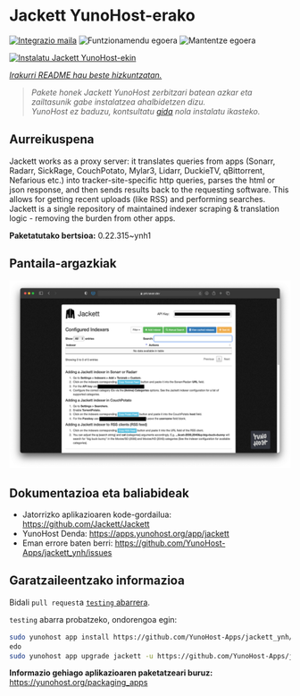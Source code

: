 <!--
Ohart ongi: README hau automatikoki sortu da <https://github.com/YunoHost/apps/tree/master/tools/readme_generator>ri esker
EZ editatu eskuz.
-->

# Jackett YunoHost-erako

[![Integrazio maila](https://dash.yunohost.org/integration/jackett.svg)](https://ci-apps.yunohost.org/ci/apps/jackett/) ![Funtzionamendu egoera](https://ci-apps.yunohost.org/ci/badges/jackett.status.svg) ![Mantentze egoera](https://ci-apps.yunohost.org/ci/badges/jackett.maintain.svg)

[![Instalatu Jackett YunoHost-ekin](https://install-app.yunohost.org/install-with-yunohost.svg)](https://install-app.yunohost.org/?app=jackett)

*[Irakurri README hau beste hizkuntzatan.](./ALL_README.md)*

> *Pakete honek Jackett YunoHost zerbitzari batean azkar eta zailtasunik gabe instalatzea ahalbidetzen dizu.*  
> *YunoHost ez baduzu, kontsultatu [gida](https://yunohost.org/install) nola instalatu ikasteko.*

## Aurreikuspena

Jackett works as a proxy server: it translates queries from apps (Sonarr, Radarr, SickRage, CouchPotato, Mylar3, Lidarr, DuckieTV, qBittorrent, Nefarious etc.) into tracker-site-specific http queries, parses the html or json response, and then sends results back to the requesting software. This allows for getting recent uploads (like RSS) and performing searches. Jackett is a single repository of maintained indexer scraping & translation logic - removing the burden from other apps.


**Paketatutako bertsioa:** 0.22.315~ynh1

## Pantaila-argazkiak

![Jackett(r)en pantaila-argazkia](./doc/screenshots/demo.png)

## Dokumentazioa eta baliabideak

- Jatorrizko aplikazioaren kode-gordailua: <https://github.com/Jackett/Jackett>
- YunoHost Denda: <https://apps.yunohost.org/app/jackett>
- Eman errore baten berri: <https://github.com/YunoHost-Apps/jackett_ynh/issues>

## Garatzaileentzako informazioa

Bidali `pull request`a [`testing` abarrera](https://github.com/YunoHost-Apps/jackett_ynh/tree/testing).

`testing` abarra probatzeko, ondorengoa egin:

```bash
sudo yunohost app install https://github.com/YunoHost-Apps/jackett_ynh/tree/testing --debug
edo
sudo yunohost app upgrade jackett -u https://github.com/YunoHost-Apps/jackett_ynh/tree/testing --debug
```

**Informazio gehiago aplikazioaren paketatzeari buruz:** <https://yunohost.org/packaging_apps>
